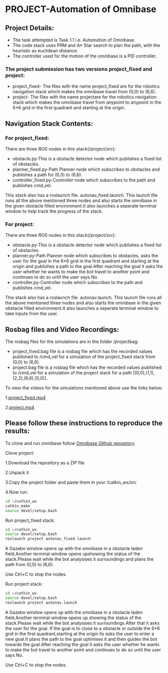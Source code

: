 # PROJECT-Automation of Omnibase
## Project Details:
- The task attempted is Task 1.1 i.e. Automation of Omnibase.
- The code stack uses PRM and A* Star search to plan the path, with the heuristic as euclidean distance.
- The controller used for the motion of the omnibase is a PID controller.
### The project submission has two versions project_fixed and project:
- project_fixed- The files with the name project_fixed are for the robotics navigation stack which makes the omnibase travel from (0,0) to (6,6).
- project- The files with the name projectare for the robotics navigation stack which makes the omnibase travel from anypoint to anypoint in the 6*6 grid in the first quadrant and starting at the origin. 

## Navigation Stack Contents:
### For project_fixed:
There are three ROS nodes in this stack(/project/src):
- obstacle.py-This is a obstacle detector node which publishes a fixed list of obstacles.
- planner_fixed.py-Path Planner node which subscribes to obstacles and publishes a path for (0,0) to (6,6).
- controller_fixed.py-Controller node which subscribes to the path and publishes cmd_vel.

This stack also has a roslaunch file. autonav_fixed.launch. This launch file runs all the above mentioned three nodes and also starts the omnibase in the given obstacle filled environment.It also launches a seperate terminal window to help track the progress of the stack.
### For project:
There are three ROS nodes in this stack(/project/src):
- obstacle.py-This is a obstacle detector node which publishes a fixed list of obstacles.
- planner.py-Path Planner node which subscribes to obstacles, asks the user for the goal in the 6*6 grid in the first quadrant and starting at the origin and publishes a path to the goal.After reaching the goal it asks the user whether he wants to make the bot travel to another point and continues to do so until the user says No.
- controller.py-Controller node which subscribes to the path and publishes cmd_vel.

This stack also has a roslaunch file. autonav.launch. This launch file runs all the above mentioned three nodes and also starts the omnibase in the given obstacle filled environment.It also launches a seperate terminal window to take inputs from the user.

## Rosbag files and Video Recordings:
The rosbag files for the simulations are in the folder /projectbag:
- project_fixed.bag file is a rosbag file which has the recorded values published to /cmd_vel for a simulation of the project_fixed stack from (0,0) to (6,6). 
- project.bag  file is a rosbag file which has the recorded values published to /cmd_vel for a simulation of the project stack for a path  [(0,0),(1,1),(2,2),(6,6),(0,0)]..

To view the videos for the simulations mentioned above use the links below:

1.[project_fixed.mp4](https://drive.google.com/file/d/1Om5-8K8zYb9nV32GJmOtDAoRQO5zS1Cn/view?usp=sharing)

2.[project.mp4](https://drive.google.com/file/d/194T3X2nGx4aL0TaW3E1d5iXrDL4LHSjj/view?usp=sharing)

## Please follow these instructions to reproduce the results:
To clone and run omnibase follow [Omnibase Github repository](https://github.com/ERC-BPGC/omnibase).

Clone project:

  1.Download the repository as a ZIP file

  2.Unpack it

  3.Copy the project folder and paste them in your /catkin_ws/src

  4.Now run:
```bash
cd ~/catkin_ws
catkin_make
source devel/setup.bash
```
Run project_fixed stack:
```bash
cd ~/catkin_ws
source devel/setup.bash
roslaunch project autonav_fixed.launch
```
A Gazebo window opens up with the omnibase in a obstacle laden field.Another terminal window opens upshowing the status of the stack.Please wait while the bot analysises it surroundings and plans the path from (0,0) to (6,6).

Use Ctrl+C to stop the nodes.

Run project stack:
```bash
cd ~/catkin_ws
source devel/setup.bash
roslaunch project autonav.launch
```
A Gazebo window opens up with the omnibase in a obstacle laden field.Another terminal window opens up showing the status of the stack.Please wait while the bot analysises it surroundings.After that it asks the user for the goal. If the goal is to close to a obstacle or outside the 6*6 grid in the first quadrant,starting at the origin its asks the user to enter a new goal.It plans the path to the goal optimises it and then guides the bot towards the goal.After reaching the goal it asks the user whether he wants to make the bot travel to another point and continues to do so until the user says No.

Use Ctrl+C to stop the nodes.
